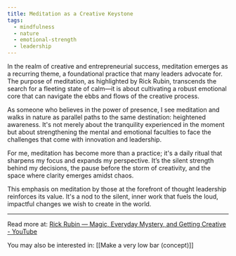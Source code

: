```yaml
---
title: Meditation as a Creative Keystone
tags:
  - mindfulness
  - nature
  - emotional-strength
  - leadership
---
```

In the realm of creative and entrepreneurial success, meditation emerges as a recurring theme, a foundational practice that many leaders advocate for. The purpose of meditation, as highlighted by Rick Rubin, transcends the search for a fleeting state of calm—it is about cultivating a robust emotional core that can navigate the ebbs and flows of the creative process.

As someone who believes in the power of presence, I see meditation and walks in nature as parallel paths to the same destination: heightened awareness. It's not merely about the tranquility experienced in the moment but about strengthening the mental and emotional faculties to face the challenges that come with innovation and leadership.

For me, meditation has become more than a practice; it's a daily ritual that sharpens my focus and expands my perspective. It’s the silent strength behind my decisions, the pause before the storm of creativity, and the space where clarity emerges amidst chaos.

This emphasis on meditation by those at the forefront of thought leadership reinforces its value. It's a nod to the silent, inner work that fuels the loud, impactful changes we wish to create in the world.

----

Read more at: [Rick Rubin — Magic, Everyday Mystery, and Getting Creative - YouTube](https://www.youtube.com/watch?v=QReC6tvrARA)

You may also be interested in: [[Make a very low bar (concept)]]